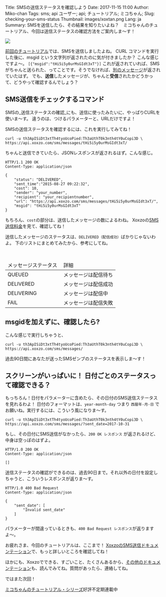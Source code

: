 Title: SMSの送信ステータスを確認しよう
Date: 2017-11-15 11:00
Author: Miko-chan
Tags: sms; api ユーザー; api; チュートリアル; ミコちゃん;
Slug: checking-your-sms-status
Thumbnail: images/xoxtan.png
Lang: ja
Summary: SMSを送信したら、その結果を知りたいよね？　ミコちゃんのチュートリアル、今回は送信ステータスの確認方法をご案内しま〜す！

<div>
  <img src="https://blog.xoxzo.com/images/xoxtan.png" class="float-lg-right lg-width200 md-width300" style="margin: 0;">
</div>
<div class="lg-padding-top50 md-padding0">

<a href="https://blog.xoxzo.com/ja/2017/10/31/sending-your-first-sms/">前回のチュートリアル</a>では、SMSを送信しましたよね。
CURL コマンドを実行した後に、msgid という文字列が返されたのに気が付きましたか？ こんな感じですよ〜。
 <code>[{"msgid":"tHi5i5y0urMsGIdt3xT"}]</code>
 これが返されていれば、SMSがちゃんと送られた、ってことです。そうでなければ、<a href="http://docs.xoxzo.com/ja/sms.html#response-data">別のメッセージ</a>が返されていたはず。
 でも、<b>送信</b>したメッセージが、ちゃんと<b>受信</b>されたかどうかって、どうやって確認するんでしょう？
</div>
<div style="clear:both;"></div>

## SMS送信をチェックするコマンド

SMSの_送信ステータスの確認_にも、送信に使ったみたいに、やっぱりCURLを使いま〜す。
違うのは、つけるパラメーターと、URLだけですよ！


SMSの送信ステータスを確認するには、これを実行してみてね！


```
curl -u th3ApISiDt3xtTh4tyoUcoPied:Th3aUthT0k3nth4tY0uCopi3D \
https://api.xoxzo.com/sms/messages/tHi5i5y0urMsGIdt3xT/
```

ちゃんと送信できていたら、JSONレスポンスが返されるはず。こんな感じ。

```
HTTP/1.1 200 OK
Content-Type: application/json

{
    "status": "DELIVERED",
    "sent_time":"2015-08-27 09:22:32",
    "cost": 10,
    "sender": "your_number",
    "recipient": "your_recipientnumber",
    "url": "https://api.xoxzo.com/sms/messages/tHi5i5y0urMsGIdt3xT/",
    "msgid": "tHi5i5y0urMsGIdt3xT"
}
```

もちろん、`cost`の部分は、送信したメッセージの数によるわね。
Xoxzoの[SMS送信料金](https://www.xoxzo.com/ja/about/pricing/#sms)を見て、確認してね！

送信したメッセージのステータスは、`DELIVERED（配信成功）`ばかりじゃないわよ。
下のリストにまとめてみたから、参考にしてね。

<table class="table table-striped">
  <thead>
    <tr>
      <td> メッセージステータス </td>
      <td> 詳細 </td>
    </tr>
  </thead>
  <tbody>
    <tr>
      <td> QUEUED </td>
      <td> メッセージは配信待ち </td>
    </tr>
    <tr>
      <td> DELIVERED </td>
      <td> メッセージは配信成功 </td>
    </tr>
    <tr>
      <td> DELIVERING </td>
      <td> メッセージは配信中 </td>
    </tr>
    <tr>
      <td> FAIL </td>
      <td> メッセージは配信失敗 </td>
    </tr>
  </tbody>
</table>

## msgidを加えずに、確認したら?

こんな感じで実行しちゃうと、

```
curl -u th3ApISiDt3xtTh4tyoUcoPied:Th3aUthT0k3nth4tY0uCopi3D \
https://api.xoxzo.com/sms/messages/
```

過去90日間にあなたが送ったSMSゼンブのステータスを表示しま〜す！


## スクリーンがいっぱいに！ 日付ごとのステータスって確認できる？

もっちろん！日付をパラメーターに含めたら、その日付のSMS送信ステータスを見れるわよ！
日付のフォーマットは、`year-month-day` つまり `西暦年-月-日` でお願いね。実行するには、こういう風になりま〜す。

```
curl -u th3ApISiDt3xtTh4tyoUcoPied:Th3aUthT0k3nth4tY0uCopi3D \
https://api.xoxzo.com/sms/messages/?sent_date=2017-10-31
```

もし、その日付にSMS送信がなかったら、`200 OK レスポンス` が返されるけど、中身は空っぽのはずよ。


```
HTTP/1.0 200 OK
Content-Type: application/json

[]
```

送信ステータスの確認ができるのは、過去90日まで。それ以外の日付を設定しちゃうと、こういうレスポンスが返りま〜す。

```
HTTP/1.0 400 Bad Request
Content-Type: application/json

{
    "sent_date": [
        "Invalid sent_date"
    ]
}
```

パラメーターが間違っているときも、`400 Bad Request レスポンス`が返りますよ〜。

お疲れさま、今回のチュートリアルは、ここまで！
[XoxzoのSMS送信ドキュメンテーション](http://docs.xoxzo.com/ja/sms.html#check-sms-status-api)で、もっと詳しいところを確認してね！


ほかにも、Xoxzoでできる、すごいこと、たくさんあるから、[その他のドキュメンテーション](http://docs.xoxzo.com/ja/readme.html)も、読んでみてね。質問があったら、連絡してね。

ではまた次回！

[ミコちゃんのチュートリアル・シリーズ](https://blog.xoxzo.com/ja/tag/mikochiyan/)好評不定期連載中

